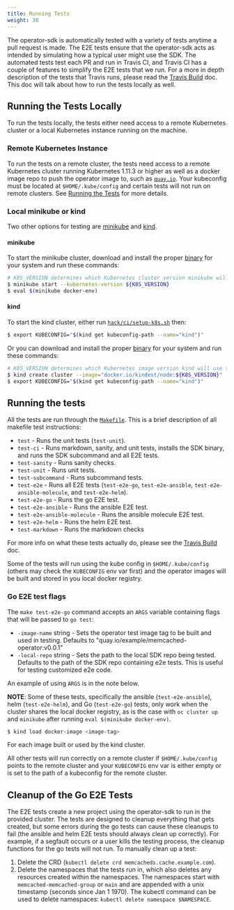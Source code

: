 ```yaml
---
title: Running Tests
weight: 30
---
```


The operator-sdk is automatically tested with a variety of tests anytime
a pull request is made. The E2E tests ensure that the operator-sdk acts as intended by
simulating how a typical user might use the SDK. The automated tests test each PR and run in
Travis CI, and Travis CI has a couple of features to simplify the E2E tests that we run. For
a more in depth description of the tests that Travis runs, please read the [Travis Build][travis] doc.
This doc will talk about how to run the tests locally as well.

## Running the Tests Locally

To run the tests locally, the tests either need access to a remote Kubernetes cluster or a
local Kubernetes instance running on the machine.

### Remote Kubernetes Instance

To run the tests on a remote cluster, the tests need access to a remote Kubernetes cluster
running Kubernetes 1.11.3 or higher as well as a docker image repo to push the operator image to,
such as [`quay.io`][quay]. Your kubeconfig must be located at `$HOME/.kube/config` and certain
tests will not run on remote clusters. See [Running the Tests](#running-the-tests) for more details.

### Local minikube or kind

Two other options for testing are [minikube][minikube] and [kind][kind].

#### minikube

To start the minikube cluster, download and install the proper [binary][minikube-binary] for your system and run these commands:

```sh
# K8S_VERSION determines which Kubernetes cluster version minikube will provision.
$ minikube start --kubernetes-version ${K8S_VERSION}
$ eval $(minikube docker-env)
```

#### kind

To start the kind cluster, either run [`hack/ci/setup-k8s.sh`][k8s-script] then:

```sh
$ export KUBECONFIG="$(kind get kubeconfig-path --name="kind")"
```

Or you can download and install the proper [binary][kind-binary] for your system and run these commands:

```sh
# K8S_VERSION determines which Kubernetes image version kind will use to provision the cluster.
$ kind create cluster --image="docker.io/kindest/node:${K8S_VERSION}"
$ export KUBECONFIG="$(kind get kubeconfig-path --name="kind")"
```

## Running the tests

All the tests are run through the [`Makefile`][makefile]. This is a brief description of all makefile test instructions:

- `test` - Runs the unit tests (`test-unit`).
- `test-ci` - Runs markdown, sanity, and unit tests, installs the SDK binary, and runs the SDK subcommand and all E2E tests.
- `test-sanity` - Runs sanity checks.
- `test-unit` - Runs unit tests.
- `test-subcommand` - Runs subcommand tests.
- `test-e2e` - Runs all E2E tests (`test-e2e-go`, `test-e2e-ansible`, `test-e2e-ansible-molecule`, and `test-e2e-helm`).
- `test-e2e-go` - Runs the go E2E test.
- `test-e2e-ansible` - Runs the ansible E2E test.
- `test-e2e-ansible-molecule` - Runs the ansible molecule E2E test.
- `test-e2e-helm` - Runs the helm E2E test.
- `test-markdown` - Runs the markdown checks

For more info on what these tests actually do, please see the [Travis Build][travis] doc.

Some of the tests will run using the kube config in `$HOME/.kube/config` (others may check the `KUBECONFIG` env var first)
and the operator images will be built and stored in you local docker registry.

### Go E2E test flags

The `make test-e2e-go` command accepts an `ARGS` variable containing flags that will be passed to `go test`:

- `-image-name` string - Sets the operator test image tag to be built and used in testing. Defaults to "quay.io/example/memcached-operator:v0.0.1"
- `-local-repo` string - Sets the path to the local SDK repo being tested. Defaults to the path of the SDK repo containing e2e tests. This is useful for testing customized e2e code.

An example of using `ARGS` is in the note below.

**NOTE**: Some of these tests, specifically the ansible (`test-e2e-ansible`), helm (`test-e2e-helm`), and Go (`test-e2e-go`) tests,
only work when the cluster shares the local docker registry, as is the case with `oc cluster up` and `minikube` after running `eval $(minikube docker-env)`.

```sh
$ kind load docker-image <image-tag>
```

For each image built or used by the kind cluster.

All other tests will run correctly on a remote cluster if `$HOME/.kube/config` points to the remote cluster and your
`KUBECONFIG` env var is either empty or is set to the path of a kubeconfig for the remote cluster.

## Cleanup of the Go E2E Tests

The E2E tests create a new project using the operator-sdk to run in the provided
cluster. The tests are designed to cleanup everything that gets created, but some errors
during the go tests can cause these cleanups to fail (the ansible and helm E2E tests should
always clean up correctly). For example, if a segfault occurs or a user kills the
testing process, the cleanup functions for the go tests will not run. To manually clean up a test:

1. Delete the CRD (`kubectl delete crd memcacheds.cache.example.com`).
2. Delete the namespaces that the tests run in, which also deletes any resources created within the namespaces. The namespaces start with `memcached-memcached-group` or `main` and are appended with a unix timestamp (seconds since Jan 1 1970). The kubectl command can be used to delete namespaces: `kubectl delete namespace $NAMESPACE`.

[travis]: ../travis-build
[quay]: https://quay.io
[minikube]: https://github.com/kubernetes/minikube
[minikube-binary]: https://github.com/kubernetes/minikube/releases
[kind]: https://github.com/kubernetes-sigs/kind
[kind-binary]: https://github.com/kubernetes-sigs/kind/releases
[k8s-script]: https://github.com/operator-framework/operator-sdk/blob/master/hack/ci/setup-k8s.sh
[makefile]: https://github.com/operator-framework/operator-sdk/blob/master/Makefile
